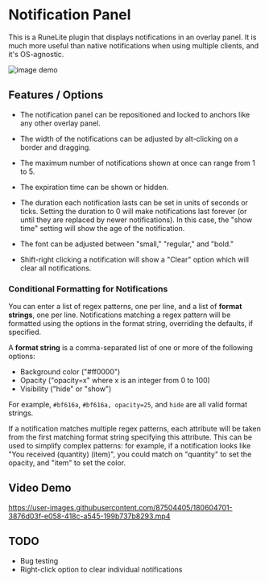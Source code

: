 # Notification Panel
This is a RuneLite plugin that displays notifications in an overlay panel. It is much more useful than native notifications when using multiple clients, and it's OS-agnostic.

![image demo](https://user-images.githubusercontent.com/87504405/180604834-a8cd83af-46b8-4095-abf9-74632a4aba24.png)

## Features / Options

* The notification panel can be repositioned and locked to anchors like any other overlay panel.

* The width of the notifications can be adjusted by alt-clicking on a border and dragging.

* The maximum number of notifications shown at once can range from 1 to 5.

* The expiration time can be shown or hidden.

* The duration each notification lasts can be set in units of seconds or ticks. Setting the duration to 0 will make
  notifications last forever (or until they are replaced by newer notifications). In this case, the "show time" setting
  will show the age of the notification.

* The font can be adjusted between "small," "regular," and "bold."

* Shift-right clicking a notification will show a "Clear" option which will clear all notifications.

### Conditional Formatting for Notifications

You can enter a list of regex patterns, one per line, and a list of **format strings**, one per line. Notifications
matching a regex pattern will be formatted using the options in the format string, overriding the defaults, if
specified.

A **format string** is a comma-separated list of one or more of the following options:

* Background color ("#ff0000")
* Opacity ("opacity=x" where x is an integer from 0 to 100)
* Visibility ("hide" or "show")

For example, `#bf616a`, `#bf616a, opacity=25`, and `hide` are all valid format strings.

If a notification matches multiple regex patterns, each attribute will be taken from the first matching format string
specifying this attribute. This can be used to simplify complex patterns: for example, if a notification looks like "You
received (quantity) (item)", you could match on "quantity" to set the opacity, and "item" to set the color.

## Video Demo

https://user-images.githubusercontent.com/87504405/180604701-3876d03f-e058-418c-a545-199b737b8293.mp4

## TODO

* Bug testing
* Right-click option to clear individual notifications
